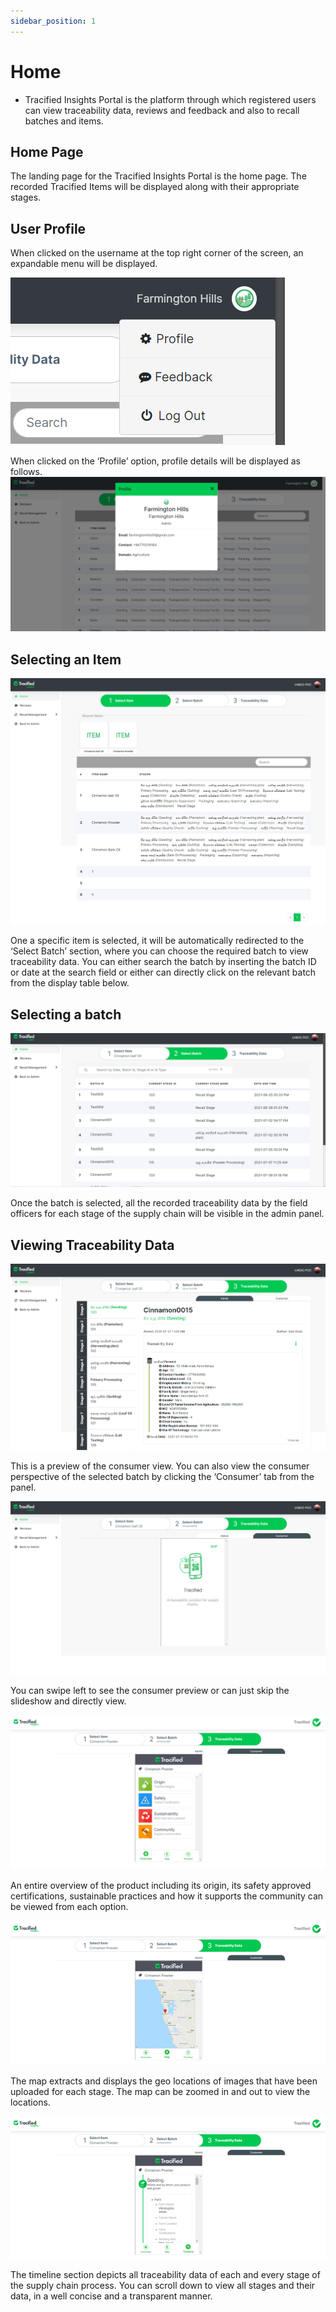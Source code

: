 ```yaml
---
sidebar_position: 1
---
```


# Home

- Tracified Insights Portal is the platform through which registered users can view traceability data, reviews and feedback and also to recall batches and items.

## Home Page

The landing page for the Tracified Insights Portal is the home page. The recorded Tracified Items will be displayed along with their appropriate stages. 

## User Profile

When clicked on the username at the top right corner of the screen, an expandable menu will be displayed. 

![MarineGEO circle logo](../../static/img/insights1.png "MarineGEO logo")


When clicked on the ‘Profile’ option, profile details will be displayed as follows. 
![MarineGEO circle logo](../../static/img/insights2.png "MarineGEO logo")


## Selecting an Item

![MarineGEO circle logo](../../static/img/insights3.png "MarineGEO logo")

One a specific item is selected, it will be automatically redirected to the ‘Select Batch’ section, where you can choose the required batch to view traceability data. You can either search the batch by inserting the batch ID or date at the search field or either can directly click on the relevant batch from the display table below. 


## Selecting a batch

![MarineGEO circle logo](../../static/img/insights4.png "MarineGEO logo")

Once the batch is selected, all the recorded traceability data by the field officers for each stage of the supply chain will be visible in the admin panel. 



## Viewing Traceability Data

![MarineGEO circle logo](../../static/img/insights5.png "MarineGEO logo")


This is a preview of the consumer view.
You can also view the consumer perspective of the selected batch by clicking the ‘Consumer’ tab from the panel.

![MarineGEO circle logo](../../static/img/insights6.png "MarineGEO logo")

You can swipe left to see the consumer preview or can just skip the slideshow and directly view.

![MarineGEO circle logo](../../static/img/insights7.png "MarineGEO logo")

An entire overview of the product including its origin, its safety approved certifications, sustainable practices and how it supports the community can be viewed from each option. 

![MarineGEO circle logo](../../static/img/insights8.png "MarineGEO logo")

The map extracts and displays the geo locations of images that have been uploaded for each stage.
The map can be zoomed in and out to view the locations. 

![MarineGEO circle logo](../../static/img/insights9.png "MarineGEO logo")

The timeline section depicts all traceability data of each and every stage of the supply chain process. You can scroll down to view all stages and their data, in a well concise and a transparent manner. 

 






